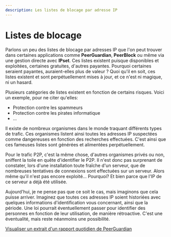 ```yaml
---
description: Les listes de blocage par adresse IP
---
```


# Listes de blocage

Parlons un peu des listes de blocage par adresses IP que l'on peut trouver dans certaines applications comme **PeerGuardian**, **PeerBlock** ou même via une gestion directe avec **IPset**. Ces listes existent puisque disponibles et exploitées, certaines gratuites, d'autres payantes. Pourquoi certaines seraient payantes, auraient-elles plus de valeur ? Quoi qu'il en soit, ces listes existent et sont perpétuellement mises à jour, et ce n'est ni magique, ni un hasard.

Plusieurs catégories de listes existent en fonction de certains risques. Voici un exemple, pour ne citer qu'elles:

* Protection contre les spammeurs
* Protection contre les pirates informatique
* ...

Il existe de nombreux organismes dans le monde traquant différents types de trafic. Ces organismes listent ainsi toutes les adresses IP suspectées comme dangereuses en fonction des recherches effectuées. C'est ainsi que ces fameuses listes sont générées et alimentées perpétuellement.

Pour le trafic P2P, c'est la même chose, d'autres organismes privés ou non, sniffent la toile en quête d'identifier le P2P. Il n'est donc pas surprenant de constater, lors d'une installation toute fraîche d'un serveur, que de nombreuses tentatives de connexions sont effectuées sur un serveur. Alors même qu'il n'est pas encore exploité... Pourquoi? Et bien parce que l'IP de ce serveur a déjà été utilisée.

Aujourd'hui, je ne pense pas que ce soit le cas, mais imaginons que cela puisse arriver. Imaginez que toutes ces adresses IP soient historiées avec quelques informations d'identification vous concernant, ainsi que la période. Une loi pourrait éventuellement passer pour identifier des personnes en fonction de leur utilisation, de manière rétroactive. C'est une éventualité, mais reste néanmoins une possibilité.

[Visualiser un extrait d'un rapport quotidien de PeerGuardian](https://mysb.gitbook.io/doc/v/v5.4_fr/les-mails/peerguardian-statistiques)

